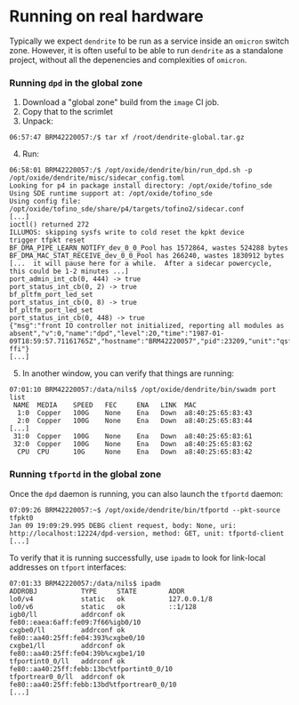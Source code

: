 # Running on real hardware

Typically we expect `dendrite` to be run as a service inside an `omicron` switch
zone.  However, it is often useful to be able to run `dendrite` as a standalone
project, without all the depenencies and complexities of `omicron`.

### Running `dpd` in the global zone

1. Download a "global zone" build from the `image` CI job.
2. Copy that to the scrimlet
3. Unpack:
```
06:57:47 BRM42220057:/$ tar xf /root/dendrite-global.tar.gz
```
4. Run:
```
06:58:01 BRM42220057:/$ /opt/oxide/dendrite/bin/run_dpd.sh -p /opt/oxide/dendrite/misc/sidecar_config.toml
Looking for p4 in package install directory: /opt/oxide/tofino_sde
Using SDE runtime support at: /opt/oxide/tofino_sde
Using config file: /opt/oxide/tofino_sde/share/p4/targets/tofino2/sidecar.conf
[...]
ioctl() returned 272
ILLUMOS: skipping sysfs write to cold reset the kpkt device
trigger tfpkt reset
BF_DMA_PIPE_LEARN_NOTIFY_dev_0_0_Pool has 1572864, wastes 524288 bytes
BF_DMA_MAC_STAT_RECEIVE_dev_0_0_Pool has 266240, wastes 1830912 bytes
[...  it will pause here for a while.  After a sidecar powercycle, this could be 1-2 minutes ...]
port_admin_int_cb(0, 444) -> true
port_status_int_cb(0, 2) -> true
bf_pltfm_port_led_set
port_status_int_cb(0, 8) -> true
bf_pltfm_port_led_set
port_status_int_cb(0, 448) -> true
{"msg":"front IO controller not initialized, reporting all modules as absent","v":0,"name":"dpd","level":20,"time":"1987-01-09T18:59:57.71161765Z","hostname":"BRM42220057","pid":23209,"unit":"qsfp-ffi"}
[...]
```
5. In another window, you can verify that things are running:
```
07:01:10 BRM42220057:/data/nils$ /opt/oxide/dendrite/bin/swadm port list
 NAME  MEDIA    SPEED   FEC     ENA   LINK  MAC              
  1:0  Copper   100G    None    Ena   Down  a8:40:25:65:83:43
  2:0  Copper   100G    None    Ena   Down  a8:40:25:65:83:44
[...]
 31:0  Copper   100G    None    Ena   Down  a8:40:25:65:83:61
 32:0  Copper   100G    None    Ena   Down  a8:40:25:65:83:62
  CPU  CPU      10G     None    Ena   Down  a8:40:25:65:83:42
```

### Running `tfportd` in the global zone

Once the `dpd` daemon is running, you can also launch the `tfportd` daemon:

```
07:09:26 BRM42220057:~$ /opt/oxide/dendrite/bin/tfportd --pkt-source tfpkt0
Jan 09 19:09:29.995 DEBG client request, body: None, uri: http://localhost:12224/dpd-version, method: GET, unit: tfportd-client
[...]
```

To verify that it is running successfully, use `ipadm` to look for link-local
addresses on `tfport` interfaces:

```
07:01:33 BRM42220057:/data/nils$ ipadm
ADDROBJ           TYPE     STATE        ADDR
lo0/v4            static   ok           127.0.0.1/8
lo0/v6            static   ok           ::1/128
igb0/ll           addrconf ok           fe80::eaea:6aff:fe09:7f66%igb0/10
cxgbe0/ll         addrconf ok           fe80::aa40:25ff:fe04:393%cxgbe0/10
cxgbe1/ll         addrconf ok           fe80::aa40:25ff:fe04:39b%cxgbe1/10
tfportint0_0/ll   addrconf ok           fe80::aa40:25ff:febb:13bc%tfportint0_0/10
tfportrear0_0/ll  addrconf ok           fe80::aa40:25ff:febb:13bd%tfportrear0_0/10
[...]
```
